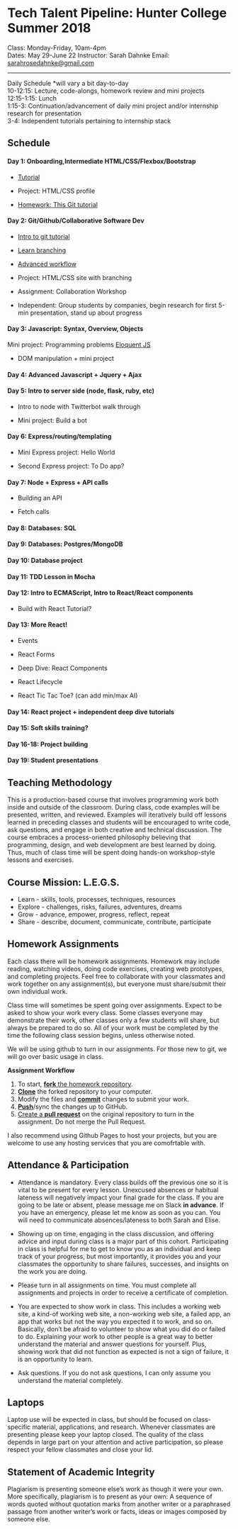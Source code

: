 Tech Talent Pipeline: Hunter College Summer 2018
===============================

Class: Monday-Friday, 10am-4pm  
Dates: May 29-June 22
Instructor: Sarah Dahnke
Email: sarahrosedahnke@gmail.com

------------------
Daily Schedule *will vary a bit day-to-day  
10-12:15: Lecture, code-alongs, homework review and mini projects  
12:15-1:15: Lunch  
1:15-3: Continuation/advancement of daily mini project and/or internship research for presentation  
3-4: Independent tutorials pertaining to internship stack  

Schedule
--------

#### Day 1: Onboarding,Intermediate HTML/CSS/Flexbox/Bootstrap  

* [Tutorial](https://css-tricks.com/snippets/css/a-guide-to-flexbox)  

* Project: HTML/CSS profile  

* [Homework: This Git tutorial](https://try.github.io/levels/1/challenges/1)

#### Day 2: Git/Github/Collaborative Software Dev

* [Intro to git tutorial](https://www.codecademy.com/learn/learn-git)
* [Learn branching](https://learngitbranching.js.org/)
* [Advanced workflow](https://www.atlassian.com/git/tutorials/comparing-workflows)

* Project: HTML/CSS site with branching 

* Assignment: Collaboration Workshop

* Independent: Group students by companies, begin research for first 5-min presentation, stand up about progress

#### Day 3: Javascript: Syntax, Overview, Objects
Mini project: Programming problems [Eloquent JS](http://eloquentjavascript.net/)

* DOM manipulation + mini project

#### Day 4: Advanced Javascript + Jquery + Ajax

#### Day 5: Intro to server side (node, flask, ruby, etc)

* Intro to node with Twitterbot walk through

* Mini project: Build a bot

#### Day 6: Express/routing/templating
* Mini Express project: Hello World

* Second Express project: To Do app?

#### Day 7: Node + Express + API calls

* Building an API

* Fetch calls

#### Day 8: Databases: SQL

#### Day 9: Databases: Postgres/MongoDB

#### Day 10: Database project

#### Day 11: TDD Lesson in Mocha 

#### Day 12: Intro to ECMAScript, Intro to React/React components

* Build with React Tutorial?
 
#### Day 13: More React!

* Events

* React Forms

* Deep Dive: React Components

* React Lifecycle

* React Tic Tac Toe? (can add min/max AI)

#### Day 14: React project + independent deep dive tutorials

#### Day 15: Soft skills training?

#### Day 16-18: Project building

#### Day 19: Student presentations


Teaching Methodology
--------------------
This is a production-based course that involves programming work both inside and outside of the classroom. During class, code examples will be presented, written, and reviewed. Examples will iteratively build off lessons learned in preceding classes and students will be encouraged to write code, ask questions, and engage in both creative and technical discussion. The course embraces a process-oriented philosophy believing that programming, design, and web development are best learned by doing. Thus, much of class time will be spent doing hands-on workshop-style lessons and exercises.

Course Mission: L.E.G.S.
------------------------
* Learn - skills, tools, processes, techniques, resources
* Explore - challenges, risks, failures, adventures, dreams 
* Grow - advance, empower, progress, reflect, repeat
* Share - describe, document, communicate, contribute, participate
    

Homework Assignments
---------------
Each class there will be homework assignments. Homework may include reading, watching videos, doing code exercises, creating web prototypes, and completing projects. Feel free to collaborate with your classmates and work together on any assignment(s), but everyone must share/submit their own individual work.  

Class time will sometimes be spent going over assignments. Expect to be asked to show your work every class. Some classes everyone may demonstrate their work, other classes only a few students will share, but always be prepared to do so. All of your work must be completed by the time the following class session begins, unless otherwise noted.

We will be using github to turn in our assignments. For those new to git, we will go over basic usage in class. 

**Assignment Workflow**  
   1. To start, [**fork** the homework repository](https://guides.github.com/activities/forking/).    
   2. [**Clone**](http://gitref.org/creating/#clone) the forked repository to your computer.    
   3. Modify the files and [**commit**](http://gitref.org/basic/#commit) changes to submit your work.   
   4. [**Push**](http://gitref.org/remotes/#push)/sync the changes up to GitHub.    
   5. [Create a **pull request**](https://help.github.com/articles/creating-a-pull-request/) on the original repository to turn in the assignment. Do not merge the Pull Request.

I also recommend using Github Pages to host your projects, but you are welcome to use any hosting services that you are comofrtable with.


Attendance & Participation
--------------------------

* Attendance is mandatory. Every class builds off the previous one so it is vital to be present for every lesson. Unexcused absences or habitual lateness will negatively impact your final grade for the class. If you are going to be late or absent, please message me on Slack **in advance**. If you have an emergency, please let me know as soon as you can. You will need to communicate absences/lateness to both Sarah and Elise.

* Showing up on time, engaging in the class discussion, and offering advice and input during class is a major part of this cohort. Participating in class is helpful for me to get to know you as an individual and keep track of your progress, but most importantly, it provides you and your classmates the opportunity to share failures, successes, and insights on the work you are doing.

* Please turn in all assignments on time. You must complete all assignments and projects in order to receive a certificate of completion.

* You are expected to show work in class. This includes a working web site, a kind-of working web site, a non-working web site, a failed app, an app that works but not the way you expected it to work, and so on. Basically, don’t be afraid to volunteer to show what you did do or failed to do. Explaining your work to other people is a great way to better understand the material and answer questions for yourself. Plus, showing work that did not function as expected is not a sign of failure, it is an opportunity to learn. 

* Ask questions. If you do not ask questions, I can only assume you understand the material completely.

Laptops
-------
Laptop use will be expected in class, but should be focused on class-specific material, applications, and research. Whenever classmates are presenting please keep your laptop closed. The quality of the class depends in large part on your attention and active participation, so please respect your fellow classmates and close your lid.


Statement of Academic Integrity 
-----------
Plagiarism is presenting someone else’s work as though it were your own. More specifically, plagiarism is to present as your own: A sequence of words quoted without quotation marks from another writer or a paraphrased passage from another writer’s work or facts, ideas or images composed by someone else.
